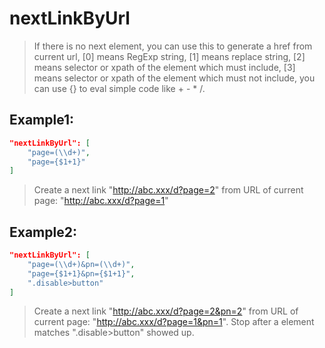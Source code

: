 # nextLinkByUrl
>If there is no next element, you can use this to generate a href from current url, [0] means RegExp string, [1] means replace string, [2] means selector or xpath of the element which must include, [3] means selector or xpath of the element which must not include, you can use {} to eval simple code like + - * /.

Example1:
--
```JSON
"nextLinkByUrl": [
    "page=(\\d+)",
    "page={$1+1}"
]
```
>Create a next link "http://abc.xxx/d?page=2" from URL of current page: "http://abc.xxx/d?page=1"

Example2:
--
```JSON
"nextLinkByUrl": [
    "page=(\\d+)&pn=(\\d+)",
    "page={$1+1}&pn={$1+1}",
    ".disable>button"
]
```
>Create a next link "http://abc.xxx/d?page=2&pn=2" from URL of current page: "http://abc.xxx/d?page=1&pn=1". Stop after a element matches ".disable>button" showed up.